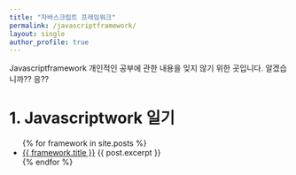 ```yaml
---
title: "자바스크립트 프레임워크"
permalink: /javascriptframework/
layout: single
author_profile: true
---
```


Javascriptframework 개인적인 공부에 관한 내용을 잊지 않기 위한 곳입니다. 알겠습니까?? 응??

# 1. Javascriptwork 일기

<ul>
{% for framework in site.posts %}
<li>
<a href="{{ framework.url }}">{{ framework.title }}</a>
{{ post.excerpt }}
</li>
{% endfor %}
</ul>
